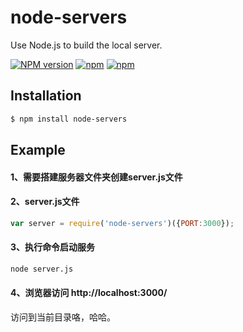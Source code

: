 # node-servers
Use Node.js to build the local server.

[![NPM version](https://img.shields.io/npm/v/node-servers.svg)](https://github.com/hideweb/node-servers)
[![npm](https://img.shields.io/npm/dm/node-servers.svg)](https://github.com/hideweb/node-servers)
[![npm](https://img.shields.io/npm/l/node-servers.svg)](https://github.com/hideweb/node-servers)

## Installation

```bash
$ npm install node-servers
```

## Example
#### 1、需要搭建服务器文件夹创建server.js文件
#### 2、server.js文件
```js
var server = require('node-servers')({PORT:3000});
```
#### 3、执行命令启动服务
```bash
node server.js
```

#### 4、浏览器访问 http://localhost:3000/

访问到当前目录咯，哈哈。
